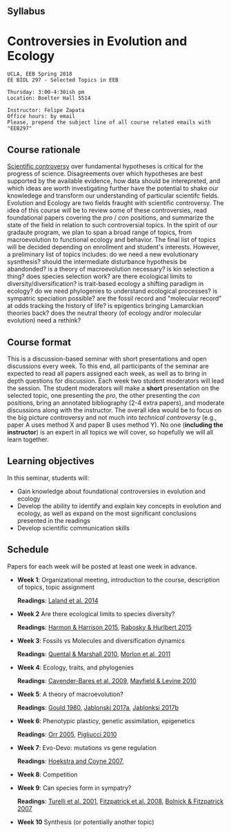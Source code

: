 ## Syllabus

# Controversies in Evolution and Ecology

    UCLA, EEB Spring 2018
    EE BIOL 297 - Selected Topics in EEB
    
    Thursday: 3:00-4:30ish pm 
    Location: Boelter Hall 5514
    
    Instructor: Felipe Zapata
    Office hours: by email
    Please, prepend the subject line of all course related emails with "EEB297"


## Course rationale

[Scientific controversy](https://undsci.berkeley.edu/article/_0_0/sciencetoolkit_06) over fundamental hypotheses is critical for the progress of science. Disagreements over which hypotheses are best supported by the available evidence, how data should be interepreted, and which ideas are worth investigating further have the potential to shake our knowledege and transform our understanding of particular scientifc fields. Evolution and Ecology are two fields fraught with scientific controversy. The idea of this course will be to review some of these controversies, read foundational papers covering the *pro* / *con* positions, and summarize the state of the field in relation to such controversial topics. In the spirit of our gradaute program, we plan to span a broad range of topics, from macroevolution to functional ecology and behavior. The final list of topics will be decided depending on enrollment and student's interests. However, a preliminary list of topics includes: do we need a new evolutionary sysnthesis? should the intermediate disturbance hypothesis be abandonded? is a theory of macroevolution necessary? is kin selection a thing? does species selection work? are there ecological limits to diversity/diversification? is trait-based ecology a shifting paradigm in ecology? do we need phylogenies to understand ecological processes? is sympatric speciation possible? are the fossil record and "molecular record" at odds tracking the history of life? is epigentics bringing Lamarckian theories back? does the neutral theory (of ecology and/or molecular evolution) need a rethink?

## Course format

This is a discussion-based seminar with short presentations and open discussions every week. To this end, all participants of the seminar are expected to read all papers assigned each week, as well as to bring in depth questions for discussion. Each week two student moderators will lead the session. The student moderators will make a **short** presentation on the selected topic, one presenting the *pro*, the other presenting the *con* positions, bring an annotated bibliography (2-4 extra papers), and moderate discussions along with the instructor. The overall idea would be to focus on the big picture controversy and not much into *technical controversy* (e.g., paper A uses method X and paper B uses method Y). No one (**including the instructor**) is an expert in all topics we will cover, so hopefully we will all learn together.


## Learning objectives

In this seminar, students will:

* Gain knowledge about foundational controversies in evolution and ecology
* Develop the ability to identify and explain key concepts in evolution and ecology, as well as expand on the most significant conclusions presented in the readings 
* Develop scientific communication skills


## Schedule

Papers for each week will be posted at least one week in advance.

* **Week 1**: Organizational meeting, introduction to the course, description of topics, topic assignment
    
    **Readings**: [Laland et al. 2014](https://www.nature.com/news/does-evolutionary-theory-need-a-rethink-1.16080)

* **Week 2** Are there ecological limits to species diversity? 
    
    **Readings**: [Harmon & Harrison 2015](https://www.ncbi.nlm.nih.gov/pubmed/25905502), [Rabosky & Hurlbert 2015](https://www.ncbi.nlm.nih.gov/pubmed/25905501) 

* **Week 3**: Fossils vs Molecules and diversification dynamics

    **Readings**: [Quental & Marshall 2010](https://www.ncbi.nlm.nih.gov/pubmed/20646780), [Morlon et al. 2011](https://www.ncbi.nlm.nih.gov/pubmed/21930899)

* **Week 4**: Ecology, traits, and phylogenies

    **Readings**: [Cavender-Bares et al. 2009](https://www.ncbi.nlm.nih.gov/pubmed/19473217), [Mayfield & Levine 2010](https://www.ncbi.nlm.nih.gov/pubmed/20576030)

* **Week 5**: A theory of macroevolution? 

    **Readings**: [Gould 1980](http://www.somosbacteriasyvirus.com/gould.pdf), [Jablonski 2017a](https://link.springer.com/article/10.1007%2Fs11692-017-9420-0), [Jablonksi 2017b](https://link.springer.com/article/10.1007%2Fs11692-017-9434-7)

* **Week 6**: Phenotypic plasticy, genetic assimilation, epigenetics
    
    **Readings**: [Orr 2005](https://www.ncbi.nlm.nih.gov/pubmed/15716908), [Pigliucci 2010](https://www.dropbox.com/sh/fyexleihzv152ja/AABaBENJHIE9Mio6-cW1wiuna?dl=0&preview=2010-Pigliucci-Phenotypic+Plasticity-Evolution-+The+Extended+Synthesis.pdf)

* **Week 7**: Evo-Devo: mutations vs gene regulation

    **Readings**: [Hoekstra and Coyne 2007](https://www.ncbi.nlm.nih.gov/pubmed/17492956), 

* **Week 8**: Competition

* **Week 9**: Can species form in sympatry?

    **Readings**: [Turelli et al. 2001](https://www.ncbi.nlm.nih.gov/pubmed/11403865), [Fitzpatrick et al. 2008](https://www.ncbi.nlm.nih.gov/pubmed/18823452), [Bolnick & Fitzpatrick 2007](https://www.annualreviews.org/doi/abs/10.1146/annurev.ecolsys.38.091206.095804)

* **Week 10** Synthesis (or potentially another topic) 
